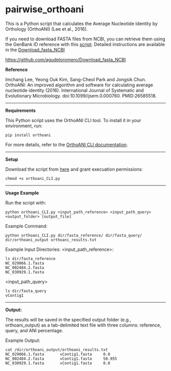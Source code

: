 # pairwise_orthoani

This is a Python script that calculates the Average Nucleotide Identity by Orthology (OrthoANI) (Lee et al., 2016).

If you need to download FASTA files from NCBI, you can retrieve them using the GenBank ID reference with this [script](https://github.com/agudeloromero/Download_fasta_NCBI/blob/main/script/download_ncbi_fasta.py). Detailed instructions are available in the [Download_fasta_NCBI](https://github.com/agudeloromero/Download_fasta_NCBI)

https://github.com/agudeloromero/Download_fasta_NCBI

**Reference**

Imchang Lee, Yeong Ouk Kim, Sang-Cheol Park and Jongsik Chun. OrthoANI: An improved algorithm and software for calculating average nucleotide identity (2016). International Journal of Systematic and Evolutionary Microbiology. doi:10.1099/ijsem.0.000760. PMID:26585518.

---

**Requirements**

This Python script uses the OrthoANI CLI tool. To install it in your environment, run: 
```
pip install orthoani
```
For more details, refer to the [OrthoANI CLI documentation](https://pypi.org/project/orthoani/).

---

**Setup**

Download the script from [here](https://github.com/agudeloromero/pairwise_orthoani/blob/main/script/orthoani_CLI.py) and grant execuation permissions:
```
chmod +x orthoani_CLI.py
```

---

**Usage Example**

Run the script with:
```
python orthoani_CLI.py <input_path_reference> <input_path_query> <output_folder> [output_file]
```

Example Command:
```
python orthoani_CLI.py dir/fasta_reference/ dir/fasta_query/ dir/orthoani_output orthoani_results.txt
```

Example Input Directories:
<input_path_reference>:
```
ls dir/fasta_reference
NC_029066.1.fasta
NC_002484.2.fasta
NC_030929.1.fasta
```

<input_path_query>
```
ls dir/fasta_query
vContig1
```

---

**Output:**

The results will be saved in the specified output folder (e.g., orthoani_output) as a tab-delimited text file with three columns: reference, query, and ANI percentage.

Example Output:
```
cat /dir/orthoani_output/orthoani_results.txt
NC_029066.1.fasta       vContig1.fasta     0.0
NC_002484.2.fasta       vContig1.fasta     58.955
NC_030929.1.fasta       vContig1.fasta     0.0
```
